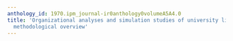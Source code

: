 ```yaml
---
anthology_id: 1970.ipm_journal-ir0anthology0volumeA5A4.0
title: 'Organizational analyses and simulation studies of university libraries: A
  methodological overview'
---
```


